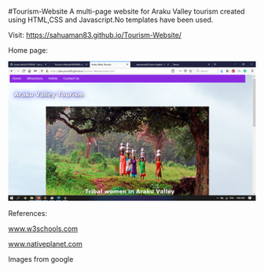 #Tourism-Website
A  multi-page website for Araku Valley tourism created using HTML,CSS and Javascript.No templates have been used.

Visit:
https://sahuaman83.github.io/Tourism-Website/


 Home page:
 
 
 ![](images/tour.png)
 

 References:
 
  www.w3schools.com
  
  www.nativeplanet.com
  
  Images from google



